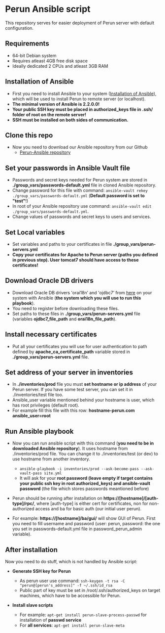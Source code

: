 # Perun Ansible script

This repository serves for easier deployment of Perun server with default configuration.

## Requirements

 - 64-bit Debian system
 - Requires atleast 4GB free disk space
 - Ideally dedicated 2 CPUs and atleast 3GB RAM

## Installation of Ansible

- First you need to install Ansible to your system ([Installation of Ansible](http://docs.ansible.com/ansible/intro_installation.html)), which will be used to install Perun to remote server (or localhost).
- **The minimal version of Ansible is 2.2.0.0!**
- **Your public SSH key must be placed in authorized_keys file in .ssh/ folder of root on the remote server!**
- **SSH must be installed on both sides of communication.**

## Clone this repo

- Now you need to download our Ansible repository from our Github
  - [Perun-Ansible repository](https://github.com/CESNET/perun-ansible)

## Set your passwords in Ansible Vault file

- Passwords and secret keys needed for Perun system are stored in **./group_vars/passwords-default.yml** file in cloned Ansible repository.
- Change password for this file with command: `ansible-vault rekey ./group_vars/passwords-default.yml` (**Default password is set to "test"**!)
- In root of your Ansible repository use command: `ansible-vault edit ./group_vars/passwords-default.yml`.
- Change values of passwords and secret keys to users and services.

## Set Local variables

- Set variables and paths to your certificates in file **./group_vars/perun-servers.yml**
- **Copy your certificates for Apache to Perun server (paths you defined in previous step). User tomcat7 should have access to these certificates!**

## Download Oracle DB drivers

- Download Oracle DB drivers 'orai18n’ and 'ojdbc7’ from [here](http://www.oracle.com/technetwork/database/features/jdbc/jdbc-drivers-12c-download-1958347.html) on your system with Ansible (**the system which you will use to run this playbook**).
- You need to register before downloading these files.
- Set paths to these files in **./group_vars/perun-servers.yml** file (variables **ojdbc7_file_path** and **orai18n_file_path**).

## Install necessary certificates

- Put all your certificates you will use for user authentication to path defined by **apache_ca_certificate_path** variable stored in **./group_vars/perun-servers.yml** file.

## Set address of your server in inventories

- In **./inventories/prod** file you must **set hostname or ip address** of your Perun server. If you have some test server, you can set it in ./inventories/test file too.
- Ansible_user variable mentioned behind your hostname is user, which has root privileges (default root).
- For example fill this file with this row: **hostname-perun.com ansible_user=root**

## Run Ansible playbook

- Now you can run ansible script with this command (**you need to be in downloaded Ansible repository**). It uses hostname from ./inventories/prod file. You can change it to ./inventories/test (or dev) to use hostname from another inventory.
  - `ansible-playbook -i inventories/prod --ask-become-pass --ask-vault-pass site.yml`
  - It will ask for your **root password (leave empty if target contains your public ssh key in root authorized_keys) and ansible-vault password** (the file which stores passwords meantioned before)

- Perun should be running after installation on **https://[hostname]/[auth-type]/rpc/**, where [auth-type] is either cert for certificates, non for non-authorized access and ba for basic auth (our initial user perun).
- For example: **https://[hostname]/ba/gui/** will show GUI of Perun. First you need to fill username and password (user: perun, password: the one you set in passwords-default.yml file in password_perun_admin variable).

## After installation

Now you need to do stuff, which is not handled by Ansible script:

- **Generate SSH key for Perun**
  - As perun user use command: `ssh-keygen -t rsa -C "perun@[perun's_address]" -f ~/.ssh/id_rsa`
  - Public part of key must be set in /root/.ssh/authorized_keys on target machines, which have to be accessible for Perun. 

- **Install slave scripts**
  - For example: `apt-get install perun-slave-process-passwd` for installation of **passwd service**
  - For **all services**: `apt-get install perun-slave-meta`

